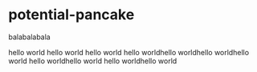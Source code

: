 # potential-pancake
 balabalabala
 
hello world  hello world  hello world
hello worldhello worldhello worldhello world
hello worldhello world
hello worldhello world

